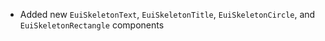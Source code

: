- Added new `EuiSkeletonText`, `EuiSkeletonTitle`, `EuiSkeletonCircle`, and `EuiSkeletonRectangle` components
